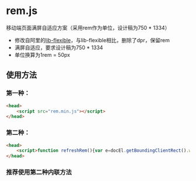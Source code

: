 # rem.js
移动端页面满屏自适应方案（采用rem作为单位，设计稿为750 * 1334）
* 修改自阿里的[lib-flexible](https://github.com/amfe/lib-flexible)，与lib-flexible相比，删除了dpr，保留rem
* 满屏自适应，要求设计稿为750 * 1334
* 单位换算为1rem = 50px

## 使用方法
### 第一种：
```HTML
<head>
    <script src="rem.min.js"></script>
</head>
```
### 第二种：
```HTML
<head>
    <script>function refreshRem(){var e=docEl.getBoundingClientRect().width,t=docEl.getBoundingClientRect().height;if(e/t>750/1334)var i=t/26.68;else var i=e/15;docEl.style.fontSize=i+"px"}var win=window,doc=win.document,docEl=doc.documentElement,tid;win.addEventListener("resize",function(){clearTimeout(tid),tid=setTimeout(refreshRem,300)},!1),win.addEventListener("pageshow",function(e){e.persisted&&(clearTimeout(tid),tid=setTimeout(refreshRem,300))},!1),refreshRem();</script>
</head>
```
### 推荐使用第二种内联方法
